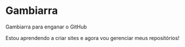 # Gambiarra
 Gambiarra para enganar o GitHub

Estou aprendendo a criar sites e agora vou gerenciar meus repositórios!